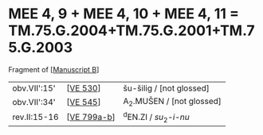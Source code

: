 # MEE 4, 9 + MEE 4, 10 + MEE 4, 11 = TM.75.G.2004+TM.75.G.2001+TM.75.G.2003

Fragment of [[Manuscript B]]

|              |               |                                             |
| ------------ | ------------- | ------------------------------------------- |
| obv.VII':15' | [[VE 530]]    | šu-šilig / [not glossed]                    |
| obv.VII':34' | [[VE 545]]    | A<sub>2</sub>.MUŠEN / [not glossed]         |
| rev.II:15-16 | [[VE 799a-b]] | <sup>d</sup>EN.ZI / *su*<sub>2</sub>-*i-nu* |


[//begin]: # "Autogenerated link references for markdown compatibility"
[Manuscript B]: <Manuscript B> "Manuscript B"
[VE 530]: <VE 530> "VE 530"
[VE 545]: <VE 545> "VE 545"
[VE 799a-b]: <VE 799a-b> "VE 799a-b"
[//end]: # "Autogenerated link references"